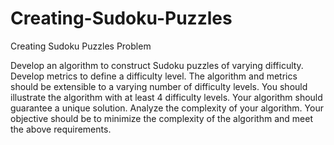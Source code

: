 # Creating-Sudoku-Puzzles
Creating Sudoku Puzzles
Problem	 
 	
Develop an algorithm to construct Sudoku puzzles of varying difficulty. Develop metrics to define a difficulty level. The algorithm and metrics should be extensible to a varying number of difficulty levels. You should illustrate the algorithm with at least 4 difficulty levels. Your algorithm should guarantee a unique solution. Analyze the complexity of your algorithm. Your objective should be to minimize the complexity of the algorithm and meet the above requirements. 
